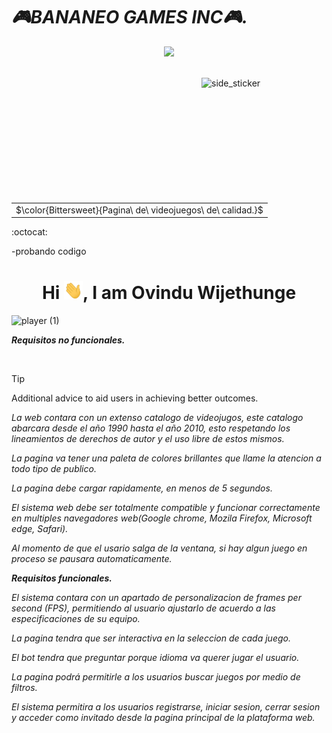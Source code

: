 <H1><strong><em>🎮BANANEO GAMES INC🎮.</em></strong></H1>
<p align="center">
  <img src="https://s27389.pcdn.co/wp-content/uploads/2019/08/AdobeStock_244675452.jpeg" height="200"/>
</p>
<br>
<img align="right" width=200px height=200px alt="side_sticker" src="https://media.giphy.com/media/TEnXkcsHrP4YedChhA/giphy.gif" />

<table><tr><td>$\color{Bittersweet}{Pagina\ de\ videojuegos\ de\ calidad.}$</td></tr></table> :octocat:

-probando codigo
<h1 align="center">Hi <img src="https://raw.githubusercontent.com/ABSphreak/ABSphreak/master/gifs/Hi.gif" width="30px">, I am Ovindu Wijethunge </h1>

![player (1)](https://github.com/user-attachments/assets/d2dc2264-ffad-40f0-93ae-7ed3813f66a6)

<strong><em>Requisitos no funcionales.</em></strong>

<br>

> [!TIP]
> Additional advice to aid users in achieving better outcomes.


<em>La web contara con un extenso catalogo de videojugos, este catalogo abarcara desde el año 1990 hasta el año 2010, esto respetando los lineamientos de derechos de autor y el uso libre de estos mismos.</em>

<em>La pagina va tener una paleta de colores brillantes que llame la atencion a todo tipo de publico.</em>

<em>La pagina debe cargar rapidamente, en menos de 5 segundos.</em>

<em>El sistema web debe ser totalmente compatible y funcionar correctamente en multiples navegadores web(Google chrome, Mozila Firefox, Microsoft edge, Safari).</em>

<em>Al momento de que el usario salga de la ventana, si hay algun juego en proceso se pausara automaticamente.</em>

<strong><em>Requisitos funcionales.</em></strong>

<em>El sistema contara con un apartado de personalizacion de frames per second (FPS), permitiendo al usuario ajustarlo de acuerdo a las especificaciones de su equipo.</em>

<em>La pagina tendra que ser interactiva en la seleccion de cada juego.</em>

<em>El bot tendra que preguntar porque idioma va querer jugar el usuario.</em>

<em>La pagina podrá permitirle a los usuarios buscar juegos por medio de filtros.</em>

<em>El sistema permitira a los usuarios registrarse, iniciar sesion, cerrar sesion y acceder como invitado desde la pagina principal  de la plataforma web.</em>
